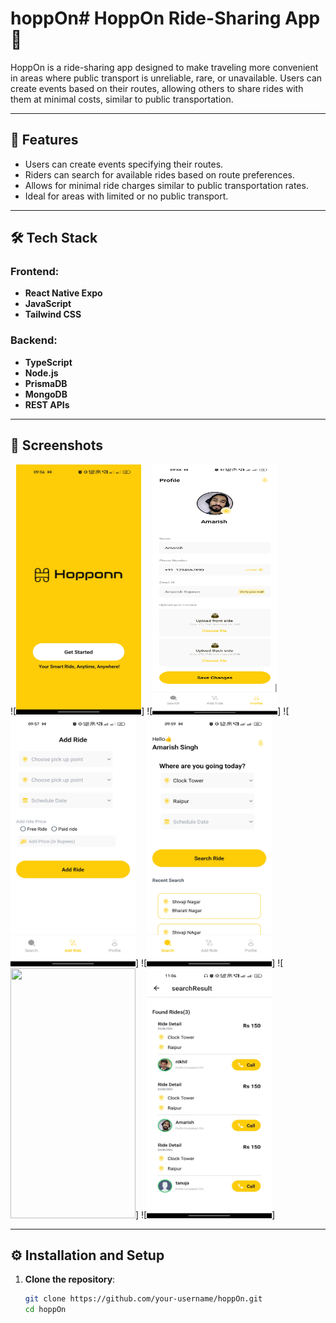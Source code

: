 # hoppOn# HoppOn Ride-Sharing App 🚗

HoppOn is a ride-sharing app designed to make traveling more convenient in areas where public transport is unreliable, rare, or unavailable. Users can create events based on their routes, allowing others to share rides with them at minimal costs, similar to public transportation.

---

## 🎯 Features

- Users can create events specifying their routes.
- Riders can search for available rides based on route preferences.
- Allows for minimal ride charges similar to public transportation rates.
- Ideal for areas with limited or no public transport.

---

## 🛠️ Tech Stack

### Frontend:

- **React Native Expo**
- **JavaScript**
- **Tailwind CSS**

### Backend:

- **TypeScript**
- **Node.js**
- **PrismaDB**
- **MongoDB**
- **REST APIs**

---

## 📸 Screenshots

![<img src="https://github.com/amarishsajwan/Hopp-Onn/blob/main/frontend/screens/index.jpg" width="200" height="400" >]
![<img src="https://github.com/amarishsajwan/Hopp-Onn/blob/main/frontend/screens/user_profile.jpg" width="200" height="400" >]
![<img src="https://github.com/amarishsajwan/Hopp-Onn/blob/main/frontend/screens/add_ride.jpg" width="200" height="400" >]
![<img src="https://github.com/amarishsajwan/Hopp-Onn/blob/main/frontend/screens/search-ride.jpg" width="200" height="400" >]
![<img src="https://github.com/amarishsajwan/Hopp-Onn/blob/main/frontend/screens/search-ride2.jpg" width="200" height="400" >]
![<img src="https://github.com/amarishsajwan/Hopp-Onn/blob/main/frontend/screens/search_result.jpeg" width="200" height="400" >]

---

## ⚙️ Installation and Setup

1. **Clone the repository**:
   ```bash
   git clone https://github.com/your-username/hoppOn.git
   cd hoppOn
   ```

